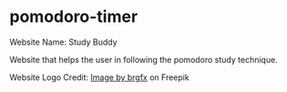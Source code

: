 # pomodoro-timer
Website Name: Study Buddy

Website that helps the user in following the pomodoro study technique.

Website Logo Credit: <a href="https://www.freepik.com/free-vector/holding-hands-with-olive-leaves_36433890.htm#query=fist%20bump%20cartoon&position=16&from_view=search&track=ais">Image by brgfx</a> on Freepik
